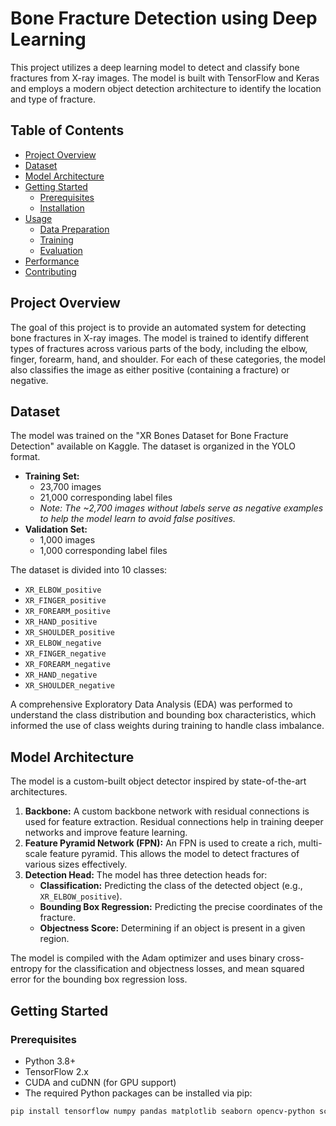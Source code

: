 # Bone Fracture Detection using Deep Learning

This project utilizes a deep learning model to detect and classify bone fractures from X-ray images. The model is built with TensorFlow and Keras and employs a modern object detection architecture to identify the location and type of fracture.

## Table of Contents

-   [Project Overview](#project-overview)
-   [Dataset](#dataset)
-   [Model Architecture](#model-architecture)
-   [Getting Started](#getting-started)
    -   [Prerequisites](#prerequisites)
    -   [Installation](#installation)
-   [Usage](#usage)
    -   [Data Preparation](#data-preparation)
    -   [Training](#training)
    -   [Evaluation](#evaluation)
-   [Performance](#performance)
-   [Contributing](#contributing)

## Project Overview

The goal of this project is to provide an automated system for detecting bone fractures in X-ray images. The model is trained to identify different types of fractures across various parts of the body, including the elbow, finger, forearm, hand, and shoulder. For each of these categories, the model also classifies the image as either positive (containing a fracture) or negative.

## Dataset

The model was trained on the "XR Bones Dataset for Bone Fracture Detection" available on Kaggle. The dataset is organized in the YOLO format.

-   **Training Set:**
    -   23,700 images
    -   21,000 corresponding label files
    -   *Note: The ~2,700 images without labels serve as negative examples to help the model learn to avoid false positives.*
-   **Validation Set:**
    -   1,000 images
    -   1,000 corresponding label files

The dataset is divided into 10 classes:
*   `XR_ELBOW_positive`
*   `XR_FINGER_positive`
*   `XR_FOREARM_positive`
*   `XR_HAND_positive`
*   `XR_SHOULDER_positive`
*   `XR_ELBOW_negative`
*   `XR_FINGER_negative`
*   `XR_FOREARM_negative`
*   `XR_HAND_negative`
*   `XR_SHOULDER_negative`

A comprehensive Exploratory Data Analysis (EDA) was performed to understand the class distribution and bounding box characteristics, which informed the use of class weights during training to handle class imbalance.

## Model Architecture

The model is a custom-built object detector inspired by state-of-the-art architectures.

1.  **Backbone:** A custom backbone network with residual connections is used for feature extraction. Residual connections help in training deeper networks and improve feature learning.
2.  **Feature Pyramid Network (FPN):** An FPN is used to create a rich, multi-scale feature pyramid. This allows the model to detect fractures of various sizes effectively.
3.  **Detection Head:** The model has three detection heads for:
    *   **Classification:** Predicting the class of the detected object (e.g., `XR_ELBOW_positive`).
    *   **Bounding Box Regression:** Predicting the precise coordinates of the fracture.
    *   **Objectness Score:** Determining if an object is present in a given region.

The model is compiled with the Adam optimizer and uses binary cross-entropy for the classification and objectness losses, and mean squared error for the bounding box regression loss.

## Getting Started

### Prerequisites

-   Python 3.8+
-   TensorFlow 2.x
-   CUDA and cuDNN (for GPU support)
-   The required Python packages can be installed via pip:

```bash
pip install tensorflow numpy pandas matplotlib seaborn opencv-python scikit-learn tqdm
